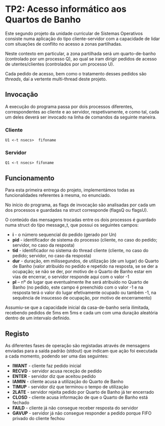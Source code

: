 # TP2: Acesso informático aos Quartos de Banho

Este segundo projeto da unidade curricular de Sistemas Operativos consiste numa aplicação do tipo cliente-servidor com a capacidade de lidar com situações de conflito no acesso a zonas partilhadas.

Neste contexto em particular, a zona partilhada será um quarto-de-banho (controlado por um processo Q), ao qual se iram dirigir pedidos de acesso de utentes/clientes (controlados por um processo U). 

Cada pedido de acesso, bem como o tratamento desses pedidos são *threads*, daí a vertente multi-thread deste projeto.

## Invocação

A execução do programa passa por dois processos diferentes, correspondentes ao cliente e ao servidor, respetivamente, e como tal, cada um deles deverá ser invocado na linha de comandos da seguinte maneira.

### Cliente

```shell
U1 <-t nsecs>  fifoname
```

### Servidor

```shell
Q1 <-t nsecs> fifoname
```

## Funcionamento

Para esta primeira entrega do projeto, implementámos todas as funcionalidades referentes à mesma, no enunciado. 

No início do programa, as flags de invocação são analisadas por cada um dos processos e guardadas na struct corresponde (flagsQ ou flagsU).

O conteúdo das mensagens trocadas entre os dois processos é guardado numa struct do tipo message_t, que possui os seguintes campos:

- **i** - o número sequencial do pedido (gerado por Un)
- **pid** - identificador de sistema do processo (cliente, no caso do pedido; servidor, no caso da resposta)
- **tid** - identificador no sistema do thread cliente (cliente, no caso do pedido; servidor, no caso da
resposta)
- **dur** - duração, em milissegundos, de utilização (de um lugar) do Quarto de Banho (valor atribuído
no pedido e repetido na resposta, se se der a ocupação; se não se der, por motivo de o Quarto de
Banho estar em vias de encerrar, o servidor responde aqui com o valor -1
- **pl** – nº de lugar que eventualmente lhe será atribuído no Quarto de Banho (no pedido, este campo é
preenchido com o valor -1 e na resposta terá o valor do lugar efetivamente ocupado ou também -1,
na sequência de insucesso de ocupação, por motivo de encerramento)

Assumiu-se que a capacidade inicial da casa-de-banho seria ilimitada, recebendo pedidos de 5ms em 5ms e cada um com uma duração aleatória dentro de um intervalo definido.

## Registo

As diferentes fases de operação são registadas através de mensagens enviadas para a saída padrão (stdout) que indicam que ação foi executada a cada momento, podendo ser uma das seguintes:

- **IWANT** - cliente faz pedido inicial
- **RECVD** - servidor acusa receção de pedido
- **ENTER** - servidor diz que aceitou pedido
- **IAMIN** - cliente acusa a utilização do Quarto de Banho
- **TIMUP** - servidor diz que terminou o tempo de utilização
- **2LATE** - servidor rejeita pedido por Quarto de Banho já ter encerrado
- **CLOSD** - cliente acusa informação de que o Quarto de Banho está fechado
- **FAILD** - cliente já não consegue receber resposta do servidor
- **GAVUP** - servidor já não consegue responder a pedido porque FIFO privado do cliente fechou
